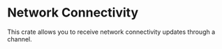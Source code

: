 # Network Connectivity
This crate allows you to receive network connectivity updates through a channel.
